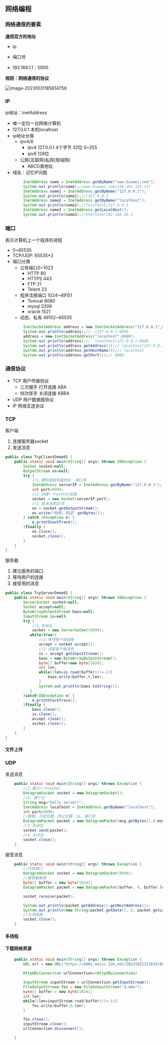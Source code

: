 ## 网络编程

### 网络通信的要素

**通信双方的地址**

- ip
- 端口号

- 192.168.1.1：5900

**规则：网络通信的协议**

![image-20231031185814759](C:\Users\lenovo\Desktop\java\网络编程.assets\image-20231031185814759.png)

### IP

ip地址：InetAddress

- 唯一定位一台网络计算机
- 127.0.0.1 本机localhost
- ip地址分类
  - ipv4/6
    - ipv4 127.0.0.1  4个字节  32位   0~255 
    - ipv6  128位 
  - 公网(互联网)私网(局域网)
    - ABCD类地址
- 域名：记忆IP问题

```java
		InetAddress name = InetAddress.getByName("www.huawei.com");
        System.out.println(name);//www.huawei.com/120.201.101.117
        InetAddress name1 = InetAddress.getByName("127.0.0.1");
        System.out.println(name1);///127.0.0.1
        InetAddress name2 = InetAddress.getByName("localhost");
        System.out.println(name2);//localhost/127.0.0.1
        InetAddress name3 = InetAddress.getLocalHost();
        System.out.println(name3);//Sherlock/192.168.56.1
```

### 端口

表示计算机上一个程序的进程

- 0~65535
- TCP/UDP: 65535*2  
- 端口分类
  - 公有端口0~1023
    - HTTP 80
    - HTTPS 443
    - FTP 21
    - Telent 23
  - 程序注册端口 1024~49151
    - Tomcat 8080
    - mysql  3306
    - oracle  1521
  - 动态、私有 49152~65535

```java
		InetSocketAddress address = new InetSocketAddress("127.0.0.1",8080);
        System.out.println(address);//  /127.0.0.1:8080
        address = new InetSocketAddress("localhost",8080);
        System.out.println(address);//  localhost/127.0.0.1:8080
        System.out.println(address.getAddress());// localhost/127.0.0.1
        System.out.println(address.getHostName());// localhost
        System.out.println(address.getPort());// 8080
```

### 通信协议

- TCP  用户传输协议
  - 三次握手  打开连接  ABA
  - 四次挥手  关闭连接  ABBA
- UDP  用户数据报协议
- IP  网络互连协议

### TCP

客户端

1. 连接服务器socket
2. 发送消息

```java
public class TcpClientDemo01 {
    public static void main(String[] args) throws IOException {
        Socket socket=null;
        OutputStream os=null;
        try {
            //1.要知道服务器地址  端口号
            InetAddress serverIP = InetAddress.getByName("127.0.0.1");
            int port=9999;
            //2.创建一个socket连接
            socket = new Socket(serverIP,port);
            //3.发送消息IO流
            os = socket.getOutputStream();
            os.write("你好，欢迎".getBytes());
        } catch (Exception e) {
            e.printStackTrace();
        }finally {
            os.close();
            socket.close();
        }
    }
}
```



服务器

1. 建立服务的端口
2. 等待用户的连接
3. 接受用的消息

```java
public class TcpServerDemo01 {
    public static void main(String[] args) throws IOException {
        ServerSocket socket=null;
        Socket accept=null;
        ByteArrayOutputStream baos=null;
        InputStream is=null;
        try {
            //1.有地址
            socket = new ServerSocket(9999);
           while(true){
               //2.等待客户端连接
               accept = socket.accept();
               //3.读取客户端消息
               is = accept.getInputStream();
               baos = new ByteArrayOutputStream();
               byte[] buffer=new byte[1024];
               int len;
               while((len=is.read(buffer))!=-1){
                   baos.write(buffer,0,len);
               }
               System.out.println(baos.toString());
           }
        }catch(IOException e) {
            e.printStackTrace();
        }finally {
            baos.close();
            is.close();
            accept.close();
            socket.close();
        }
    }
}
```

#### 文件上传



### UDP

发送消息

```java
	public static void main(String[] args) throws Exception {
        //1.建立一个socket
        DatagramSocket socket = new DatagramSocket();
        //2、建个包
        String msg="hello server!";
        InetAddress localhost = InetAddress.getByName("localhost");
        int port=9090;
        //数据，开始位置，终止位置，ip，端口号
        DatagramPacket packet = new DatagramPacket(msg.getBytes(),0,msg.getBytes().length,localhost,port);
        //3.发送包
        socket.send(packet);
        //4.关闭流
        socket.close();
    }
```

接受消息

```java
	public static void main(String[] args) throws Exception {
        //开放端口
        DatagramSocket socket = new DatagramSocket(9090);
        //接受数据报
        byte[] buffer = new byte[1024];
        DatagramPacket packet = new DatagramPacket(buffer, 0, buffer.length);

        socket.receive(packet);

        System.out.println(packet.getAddress().getHostAddress());
        System.out.println(new String(packet.getData(), 0, packet.getLength()));
        //关闭连接
        socket.close();
    }
```

#### 多线程

#### 下载网络资源

```java 
	public static void main(String[] args) throws Exception {
        URL url = new URL("https://m801.music.126.net/20231031221654/867ca275d16026768ac3f57e1a3b9e74/jdyyaac/obj/w5rDlsOJwrLDjj7CmsOj/23757357618/d9ec/7780/1615/19faf6e6e4d3af50a4503fdd22f94ded.m4a");
        
        HttpURLConnection urlConnection=(HttpURLConnection) 			  	url.openConnection();

        InputStream inputStream = urlConnection.getInputStream();
        FileOutputStream fos = new FileOutputStream("d.m4a");
        byte[] buffer = new byte[1024];
        int len;
        while((len=inputStream.read(buffer))!=-1){
            fos.write(buffer,0,len);
        }

        fos.close();
        inputStream.close();
        urlConnection.disconnect();

    }
```

